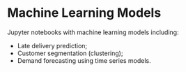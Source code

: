 # Machine Learning Models

Jupyter notebooks with machine learning models including:  
- Late delivery prediction;  
- Customer segmentation (clustering);  
- Demand forecasting using time series models.

